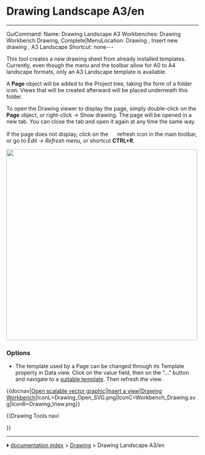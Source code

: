 # Drawing Landscape A3/en
---
 GuiCommand:   Name: Drawing Landscape A3   Workbenches: Drawing Workbench   Drawing, Complete|MenuLocation: Drawing , Insert new drawing , A3 Landscape   Shortcut: none---

This tool creates a new drawing sheet from already installed templates. Currently, even though the menu and the toolbar allow for A0 to A4 landscape formats, only an A3 Landscape template is available.

A **Page** object will be added to the Project tree, taking the form of a folder icon. Views that will be created afterward will be placed underneath this folder.

To open the Drawing viewer to display the page, simply double-click on the **Page** object, or right-click → Show drawing. The page will be opened in a new tab. You can close the tab and open it again at any time the same way.

If the page does not display, click on the <img alt="" src=images/view-refresh.png  style="width:16px;"> refresh icon in the main toolbar, or go to *Edit → Refresh* menu, or shortcut **CTRL+R**.

<img alt="" src=images/Drawing_Page.png  style="width:500px;">

### Options

-   The template used by a Page can be changed through its Template property in Data view. Click on the value field, then on the \"\...\" button and navigate to a [suitable template](Drawing_templates.md). Then refresh the view.


{{docnav|[Open scalable vector graphic](Drawing_Open_SVG.md)|[Insert a view](Drawing_View.md)|[Drawing Workbench](Drawing_Workbench.md)|IconL=Drawing_Open_SVG.png|IconC=Workbench_Drawing.svg|IconR=Drawing_View.png}}


{{Drawing Tools navi

}}



---
⏵ [documentation index](../README.md) > [Drawing](Category_Drawing.md) > Drawing Landscape A3/en
